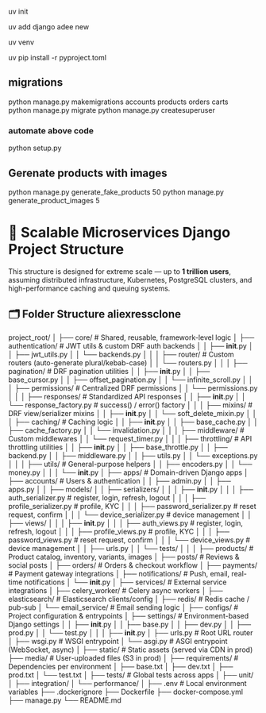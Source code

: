 uv init

uv add django
adee new

uv venv

uv pip install -r pyproject.toml

## migrations

python manage.py makemigrations accounts products orders carts  
python manage.py migrate
python manage.py createsuperuser

### automate above code

python setup.py

## Gerenate products with images

python manage.py generate_fake_products 50
python manage.py generate_product_images 5

# 📁 Scalable Microservices Django Project Structure

This structure is designed for extreme scale — up to **1 trillion users**, assuming distributed infrastructure, Kubernetes, PostgreSQL clusters, and high-performance caching and queuing systems.

## 🗂️ Folder Structure aliexressclone
project_root/
│
├── core/                               # Shared, reusable, framework-level logic
│   ├── authentication/                 # JWT utils & custom DRF auth backends
│   │   ├── __init__.py
│   │   ├── jwt_utils.py
│   │   └── backends.py
│   │
│   ├── router/                         # Custom routers (auto-generate plural/kebab-case)
│   │   └── routers.py
│   │
│   ├── pagination/                     # DRF pagination utilities
│   │   ├── __init__.py
│   │   ├── base_cursor.py
│   │   ├── offset_pagination.py
│   │   └── infinite_scroll.py
│   │
│   ├── permissions/                    # Centralized DRF permissions
│   │   └── permissions.py
│   │
│   ├── responses/                      # Standardized API responses
│   │   ├── __init__.py
│   │   └── response_factory.py         # success() / error() factory
│   │
│   ├── mixins/                         # DRF view/serializer mixins
│   │   ├── __init__.py
│   │   └── soft_delete_mixin.py
│   │
│   ├── caching/                        # Caching logic
│   │   ├── __init__.py
│   │   ├── base_cache.py
│   │   ├── cache_factory.py
│   │   └── invalidation.py
│   │
│   ├── middleware/                     # Custom middlewares
│   │   └── request_timer.py
│   │
│   ├── throttling/                     # API throttling utilities
│   │   ├── __init__.py
│   │   ├── base_throttle.py
│   │   ├── backend.py
│   │   ├── middleware.py
│   │   ├── utils.py
│   │   └── exceptions.py
│   │
│   ├── utils/                          # General-purpose helpers
│   │   ├── encoders.py
│   │   └── money.py
│   │
│   └── __init__.py
│
├── apps/                               # Domain-driven Django apps
│   ├── accounts/                       # Users & authentication
│   │   ├── admin.py
│   │   ├── apps.py
│   │   ├── models/
│   │   ├── serializers/
│   │   │   ├── __init__.py
│   │   │   ├── auth_serializer.py       # register, login, refresh, logout
│   │   │   ├── profile_serializer.py    # profile, KYC
│   │   │   ├── password_serializer.py   # reset request, confirm
│   │   │   └── device_serializer.py     # device management
│   │   ├── views/
│   │   │   ├── __init__.py
│   │   │   ├── auth_views.py           # register, login, refresh, logout
│   │   │   ├── profile_views.py        # profile, KYC
│   │   │   ├── password_views.py       # reset request, confirm
│   │   │   └── device_views.py         # device management
│   │   ├── urls.py
│   │   └── tests/
│   │
│   ├── products/                       # Product catalog, inventory, variants, images
│   ├── posts/                          # Reviews & social posts
│   ├── orders/                         # Orders & checkout workflow
│   ├── payments/                       # Payment gateway integrations
│   ├── notifications/                  # Push, email, real-time notifications
│   └── __init__.py
│
├── services/                           # External service integrations
│   ├── celery_worker/                  # Celery async workers
│   ├── elasticsearch/                  # Elasticsearch clients/config
│   ├── redis/                          # Redis cache / pub-sub
│   └── email_service/                  # Email sending logic
│
├── configs/                            # Project configuration & entrypoints
│   ├── settings/                       # Environment-based Django settings
│   │   ├── __init__.py
│   │   ├── base.py
│   │   ├── dev.py
│   │   ├── prod.py
│   │   └── test.py
│   │
│   ├── __init__.py
│   ├── urls.py                         # Root URL router
│   ├── wsgi.py                         # WSGI entrypoint
│   └── asgi.py                         # ASGI entrypoint (WebSocket, async)
│
├── static/                             # Static assets (served via CDN in prod)
├── media/                              # User-uploaded files (S3 in prod)
│
├── requirements/                       # Dependencies per environment
│   ├── base.txt
│   ├── dev.txt
│   ├── prod.txt
│   └── test.txt
│
├── tests/                              # Global tests across apps
│   ├── unit/
│   ├── integration/
│   └── performance/
│
├── .env                                # Local environment variables
├── .dockerignore
├── Dockerfile
├── docker-compose.yml
├── manage.py
└── README.md
